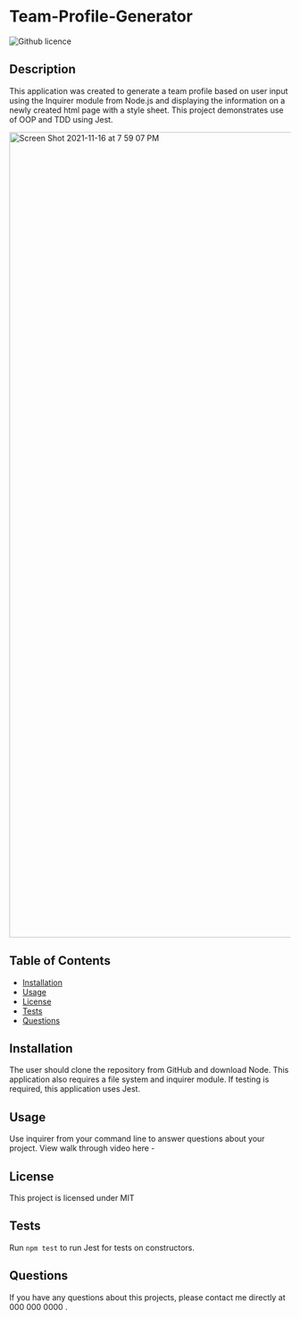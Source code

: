 # Team-Profile-Generator

![Github licence](http://img.shields.io/badge/license-MIT-blue.svg)

## Description 
This application was created to generate a team profile based on user input using the Inquirer module from Node.js 
and displaying the information on a newly created html page with a style sheet. This project demonstrates use of OOP and TDD using Jest. 

<img width="1440" alt="Screen Shot 2021-11-16 at 7 59 07 PM" src="https://user-images.githubusercontent.com/89114955/142095036-4558f83b-f334-49de-ad9a-83a8fa6f7125.png">

## Table of Contents
* [Installation](#installation)
* [Usage](#usage)
* [License](#license)
* [Tests](#tests)
* [Questions](#questions)

## Installation 
The user should clone the repository from GitHub and download Node. This application also requires a file system and inquirer module. If testing is required, this application uses Jest. 

## Usage 
Use inquirer from your command line to answer questions about your project.
View walk through video here - 


## License 
This project is licensed under MIT

## Tests
Run `npm test` to run Jest for tests on constructors. 

## Questions
If you have any questions about this projects, please contact me directly at 000 000 0000 .

